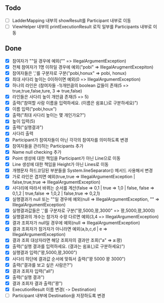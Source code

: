 ## Todo
- [ ] LadderMapping 내부의 showResult를 Participant 내부로 이동
- [ ] ViewHelper 내부의 printExecutionResult 로직 일부를 Participants 내부로 이동 

## Done
- [X] 참여자가 ""일 경우에 예외("" => IllegalArgumentException) 
- [X] 전체 참여자가 1명 이하일 경우에 예외("pobi" => IllegalArugmentExcepiton)
- [X] 참여자들은 ','를 구분자로 구분("pobi,honux" => pobi, honux)
- [X] 최대 사다리 높이는 0이하이면 예외(0 => IllegalArgumentException)
- [X] 하나의 라인은 (참여자들 -1)개만큼의 boolean 값들이 존재(5 => true,true,false,ture, 3 => true,false)
- [X] 라인들은 사다리 높이 개만큼 존재(5 => 5)
- [X] 출력("참여할 사람 이름을 입력하세요. (이름은 쉼표(,)로 구분하세요)")
- [X] 이름 입력("pobi,houx")
- [X] 출력("최대 사다리 높이는 몇 개인가요?")
- [X] 높이 입력(5)
- [X] 출력("실행결과")
- [X] 사다리 출력
- [X] Participant가 참여자들이 아닌 각각의 참여자를 의미하도록 변경
- [X] 참여자들을 관리하는 Participants 추가
- [X] Name null checking 추가
- [X] Point 생성에 대한 책임을 Participant가 아닌 Line으로 이동
- [X] Line 생성에 대한 책임을 Height가 아닌 Lines로 이동
- [X] 개행문자 하드코딩된 부분들을 System.lineSeparator() 메서드 사용해서 변경
- [X] 가로 라인은 겹치면 예외(true,true => IllegalArgumentException | false,true,true => IllegalArgumentException)
- [X] 사다리에 따라서 바뀌는 순서를 계산(false => 0,1 | true => 1,0 | false, false => 0,1,2 | true,false => 1,0,2 | false,true => 0,2,1)
- [X] 실행결과가 null 또는 ""일 경우에 예외(null => IllegalArgumentException, "" => IllegalArgumentException)
- [X] 실행결과값들은 ','를 구분자로 구분("꽝,5000,꽝,3000" => 꽝,5000,꽝,3000)
- [X] 실행결과의 개수는 참가자 수랑 다르면 예외(3,4 => IllegalArgumentException)
- [X] 결과 조회자가 null일 경우에 예외(null => IllegalArgumentException)
- [X] 결과 조회자가 참가자가 아니라면 예외(a,b,c,d | e => IllegalArgumentException)
- [X] 결과 조회 대상자라면 해당 조회자의 결과만 조회("a" => a:꽝)
- [X] 출력("실행 결과를 입력하세요. (결과는 쉼표(,)로 구분하세요)")
- [X] 실행결과 입력("꽝,5000,꽝,3000")
- [X] 사다리 하단에 결과값 순서에 맞춰서 출력("꽝 5000 꽝 3000")
- [X] 출력("결과를 보고 싶은 사람은?")
- [X] 결과 조회자 입력("all")
- [X] 출력("실행 결과")
- [X] 결과 조회자 결과 출력("꽝")
- [X] ExecutionResult 이름 변경( -> Destination)
- [ ] Participant 내부에 Destination을 저장하도록 변경

